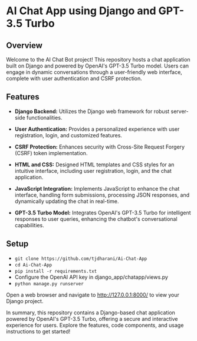 # AI Chat App using Django and GPT-3.5 Turbo

## Overview

Welcome to the AI Chat Bot project! This repository hosts a chat application built on Django and powered by OpenAI's GPT-3.5 Turbo model. Users can engage in dynamic conversations through a user-friendly web interface, complete with user authentication and CSRF protection.

## Features

- **Django Backend:** Utilizes the Django web framework for robust server-side functionalities.

- **User Authentication:** Provides a personalized experience with user registration, login, and customized features.

- **CSRF Protection:** Enhances security with Cross-Site Request Forgery (CSRF) token implementation.

- **HTML and CSS:** Designed HTML templates and CSS styles for an intuitive interface, including user registration, login, and the chat application.

- **JavaScript Integration:** Implements JavaScript to enhance the chat interface, handling form submissions, processing JSON responses, and dynamically updating the chat in real-time.

- **GPT-3.5 Turbo Model:** Integrates OpenAI's GPT-3.5 Turbo for intelligent responses to user queries, enhancing the chatbot's conversational capabilities.


## Setup

- ```git clone https://github.com/tjdharani/Ai-Chat-App```
- ```cd Ai-Chat-App```
- ```pip install -r requirements.txt```
- Configure the OpenAI API key in django_app/chatapp/views.py
- ```python manage.py runserver```

Open a web browser and navigate to http://127.0.0.1:8000/ to view your Django project.


In summary, this repository contains a Django-based chat application powered by OpenAI's GPT-3.5 Turbo, offering a secure and interactive experience for users. Explore the features, code components, and usage instructions to get started!
